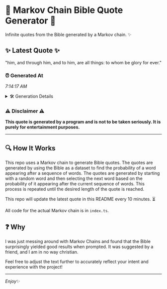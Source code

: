 # 📖 Markov Chain Bible Quote Generator 📖

Infinite quotes from the Bible generated by a Markov chain. ✨

## ✨ Latest Quote ✨
"him, and through him, and to him, are all things: to whom be glory for ever."

### ⏰ Generated At
*7:14:17 AM*

<details>
    <summary>🛠️ Generation Details</summary>
    <p>
        <strong>🌱 Seed:</strong> him,<br>
        <strong>🔄 Iterations:</strong> 15<br>
        <strong>📜 Context History:</strong><br>[ him, ]: and<br>[ him,, and ]: through<br>[ him,, and, through ]: him,<br>[ him,, and, through, him, ]: and<br>[ him,, and, through, him,, and ]: to<br>[ him,, and, through, him,, and, to ]: him,<br>[ and, through, him,, and, to, him, ]: are<br>[ through, him,, and, to, him,, are ]: all<br>[ him,, and, to, him,, are, all ]: things:<br>[ and, to, him,, are, all, things: ]: to<br>[ to, him,, are, all, things:, to ]: whom<br>[ him,, are, all, things:, to, whom ]: be<br>[ are, all, things:, to, whom, be ]: glory<br>[ all, things:, to, whom, be, glory ]: for<br>[ things:, to, whom, be, glory, for ]: ever.<br>
    </p>
</details>

### ⚠️ Disclaimer ⚠️
**This quote is generated by a program and is not to be taken seriously. It is purely for entertainment purposes.**

---

## 🔍 How It Works

This repo uses a Markov chain to generate Bible quotes. The quotes are generated by using the Bible as a dataset to find the probability of a word appearing after a sequence of words. The quotes are generated by starting with a random word and then selecting the next word based on the probability of it appearing after the current sequence of words. This process is repeated until the desired length of the quote is reached.

This repo will update the latest quote in this README every 10 minutes. ⏳

All code for the actual Markov chain is in `index.ts`.

## ❓ Why

I was just messing around with Markov Chains and found that the Bible surprisingly yielded good results when prompted. 
It was suggested by a friend, and I am in no way christian.

Feel free to adjust the text further to accurately reflect your intent and experience with the project!

---

*Enjoy*✨
